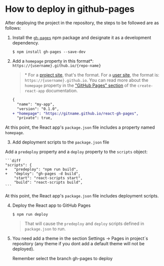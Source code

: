 # How to deploy in github-pages

After deploying the project in the repository, the steps to be followed are as follows:

1. Install the [`gh-pages`](https://github.com/tschaub/gh-pages) npm package and designate it as a development dependency.

    ```shell
    $ npm install gh-pages --save-dev
    ```

2. Add a `homepage` property in this format\*: `https://{username}.github.io/{repo-name}`

    > \* For a [project site](https://pages.github.com/#project-site), that's the format. For a [user site](https://pages.github.com/#user-site), the format is: `https://{username}.github.io`. You can read more about the `homepage` property in the ["GitHub Pages" section](https://create-react-app.dev/docs/deployment/#github-pages) of the `create-react-app` documentation.

    ```diff
    {
      "name": "my-app",
      "version": "0.1.0",
    + "homepage": "https://gitname.github.io/react-gh-pages",
      "private": true,
    ```
At this point, the React app's `package.json` file includes a property named `homepage`.

3. Add deployment scripts to the `package.json` file

 Add a `predeploy` property and a `deploy` property to the `scripts` object:

    ```diff
    "scripts": {
    +   "predeploy": "npm run build",
    +   "deploy": "gh-pages -d build",
        "start": "react-scripts start",
        "build": "react-scripts build",
    ```

At this point, the  React app's `package.json` file includes deployment scripts.

4. Deploy the React app to GitHub Pages

    ```shell
    $ npm run deploy
    ```

    > That will cause the `predeploy` and `deploy` scripts defined in `package.json` to run.

5. You need add a theme in the section Settings -> Pages in project´s repository (any theme if you dont add a default theme will not be deployed).
  
   Remember select the branch gh-pages to deploy
